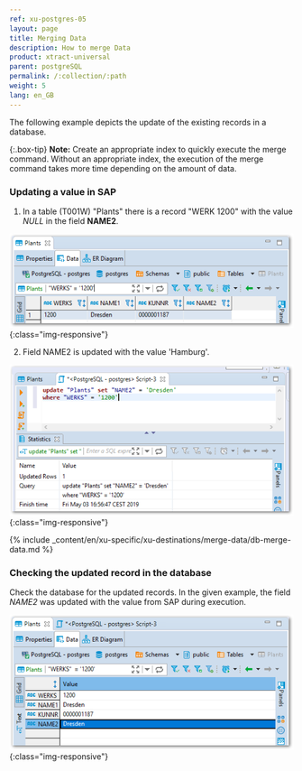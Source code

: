 ```yaml
---
ref: xu-postgres-05
layout: page
title: Merging Data
description: How to merge Data
product: xtract-universal
parent: postgreSQL
permalink: /:collection/:path
weight: 5
lang: en_GB
---
```


The following example depicts the update of the existing records in a database.<br>

{:.box-tip}
**Note:** Create an appropriate index to quickly execute the merge command. Without an appropriate index, the execution of the merge command takes more time depending on the amount of data. 

### Updating a value in SAP

1. In a table (T001W) "Plants" there is a record "WERK 1200" with the value *NULL* in the field **NAME2**.

![Select-Before-Merge](/img/content/xu/select_werks_1200.png){:class="img-responsive"}

2. Field NAME2 is updated with the value 'Hamburg'.

![Update-Merge-Example-Data](/img/content/xu/update_werks_1200.png){:class="img-responsive"}

{% include _content/en/xu-specific/xu-destinations/merge-data/db-merge-data.md  %}

### Checking the updated record in the database
Check the database for the updated records. In the given example, the field *NAME2* was updated with the value from SAP during execution.

![Merge-Result-Table-Data](/img/content/xu/merge_name2_werks_1200.png){:class="img-responsive"}




